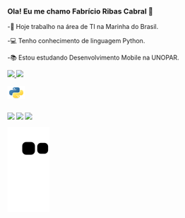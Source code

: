 ### Ola! Eu me chamo Fabrício Ribas Cabral 👋

-💼 Hoje trabalho na área de TI na Marinha do Brasil.

-💻 Tenho conhecimento de linguagem Python.

-📚 Estou estudando Desenvolvimento Mobile na UNOPAR.

<div>
  <a href="https://github.com/FabricioRC">
  <img height="180em" src="https://github-readme-stats.vercel.app/api?username=FabricioRC&show_icons=true&theme=dark&include_all_commits=true&count_private=true"/>
  <img height="180em" src="https://github-readme-stats.vercel.app/api/top-langs/?username=FabricioRC&layout=compact&langs_count=7&theme=dark"/>
</div>
<div style="display: inline_block"><br>
  <img align="center" alt="Fabri-Python" height="30" width="40" src="https://raw.githubusercontent.com/devicons/devicon/master/icons/python/python-original.svg">
 </div>
  
  ##
  
 <div>
  <a href="https://www.instagram.com/fafabriciorc/" target="_blank"><img src="https://img.shields.io/badge/-Instagram-%23E4405F?style=for-the-badge&logo=instagram&logoColor=white" target="_blank"></a> 
  <a href = "mailto:contato@rafaballerini.tech"><img src="https://img.shields.io/badge/-Gmail-%23333?style=for-the-badge&logo=gmail&logoColor=white" target="_blank"></a>
  <a href="https://www.linkedin.com/in/fabricio-cabral/" target="_blank"><img src="https://img.shields.io/badge/-LinkedIn-%230077B5?style=for-the-badge&logo=linkedin&logoColor=white" target="_blank"></a> 
   
   ![Snake animation](https://github.com/rafaballerini/rafaballerini/blob/output/github-contribution-grid-snake.svg)
 
</div>
